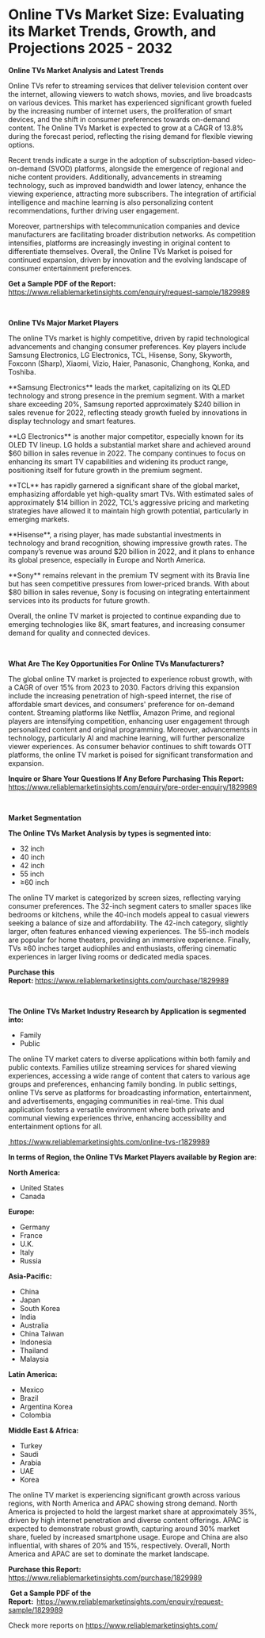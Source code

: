 <p><h1>Online TVs Market Size: Evaluating its Market Trends, Growth, and Projections 2025 - 2032</h1></p><p><strong>Online TVs Market Analysis and Latest Trends</strong></p>
<p><p>Online TVs refer to streaming services that deliver television content over the internet, allowing viewers to watch shows, movies, and live broadcasts on various devices. This market has experienced significant growth fueled by the increasing number of internet users, the proliferation of smart devices, and the shift in consumer preferences towards on-demand content. The Online TVs Market is expected to grow at a CAGR of 13.8% during the forecast period, reflecting the rising demand for flexible viewing options.</p><p>Recent trends indicate a surge in the adoption of subscription-based video-on-demand (SVOD) platforms, alongside the emergence of regional and niche content providers. Additionally, advancements in streaming technology, such as improved bandwidth and lower latency, enhance the viewing experience, attracting more subscribers. The integration of artificial intelligence and machine learning is also personalizing content recommendations, further driving user engagement.</p><p>Moreover, partnerships with telecommunication companies and device manufacturers are facilitating broader distribution networks. As competition intensifies, platforms are increasingly investing in original content to differentiate themselves. Overall, the Online TVs Market is poised for continued expansion, driven by innovation and the evolving landscape of consumer entertainment preferences.</p></p>
<p><strong>Get a Sample PDF of the Report:&nbsp;</strong> <a href="https://www.reliablemarketinsights.com/enquiry/request-sample/1829989?utm_campaign=2010&utm_medium=2&utm_source=Github&utm_content=ia&utm_term=09022025&utm_id=online-tvs">https://www.reliablemarketinsights.com/enquiry/request-sample/1829989</a></p>
<p>&nbsp;</p>
<p><strong>Online TVs Major Market Players</strong></p>
<p><p>The online TVs market is highly competitive, driven by rapid technological advancements and changing consumer preferences. Key players include Samsung Electronics, LG Electronics, TCL, Hisense, Sony, Skyworth, Foxconn (Sharp), Xiaomi, Vizio, Haier, Panasonic, Changhong, Konka, and Toshiba.</p><p>**Samsung Electronics** leads the market, capitalizing on its QLED technology and strong presence in the premium segment. With a market share exceeding 20%, Samsung reported approximately $240 billion in sales revenue for 2022, reflecting steady growth fueled by innovations in display technology and smart features.</p><p>**LG Electronics** is another major competitor, especially known for its OLED TV lineup. LG holds a substantial market share and achieved around $60 billion in sales revenue in 2022. The company continues to focus on enhancing its smart TV capabilities and widening its product range, positioning itself for future growth in the premium segment.</p><p>**TCL** has rapidly garnered a significant share of the global market, emphasizing affordable yet high-quality smart TVs. With estimated sales of approximately $14 billion in 2022, TCL's aggressive pricing and marketing strategies have allowed it to maintain high growth potential, particularly in emerging markets.</p><p>**Hisense**, a rising player, has made substantial investments in technology and brand recognition, showing impressive growth rates. The company’s revenue was around $20 billion in 2022, and it plans to enhance its global presence, especially in Europe and North America.</p><p>**Sony** remains relevant in the premium TV segment with its Bravia line but has seen competitive pressures from lower-priced brands. With about $80 billion in sales revenue, Sony is focusing on integrating entertainment services into its products for future growth.</p><p>Overall, the online TV market is projected to continue expanding due to emerging technologies like 8K, smart features, and increasing consumer demand for quality and connected devices.</p></p>
<p>&nbsp;</p>
<p><strong>What Are The Key Opportunities For Online TVs Manufacturers?</strong></p>
<p><p>The global online TV market is projected to experience robust growth, with a CAGR of over 15% from 2023 to 2030. Factors driving this expansion include the increasing penetration of high-speed internet, the rise of affordable smart devices, and consumers' preference for on-demand content. Streaming platforms like Netflix, Amazon Prime, and regional players are intensifying competition, enhancing user engagement through personalized content and original programming. Moreover, advancements in technology, particularly AI and machine learning, will further personalize viewer experiences. As consumer behavior continues to shift towards OTT platforms, the online TV market is poised for significant transformation and expansion.</p></p>
<p><strong>Inquire or Share Your Questions If Any Before Purchasing This Report:</strong> <a href="https://www.reliablemarketinsights.com/enquiry/pre-order-enquiry/1829989?utm_campaign=2010&utm_medium=2&utm_source=Github&utm_content=ia&utm_term=09022025&utm_id=online-tvs">https://www.reliablemarketinsights.com/enquiry/pre-order-enquiry/1829989</a></p>
<p>&nbsp;</p>
<p><strong>Market Segmentation</strong></p>
<p><strong>The Online TVs Market Analysis by types is segmented into:</strong></p>
<p><ul><li>32 inch</li><li>40 inch</li><li>42 inch</li><li>55 inch</li><li>≥60 inch</li></ul></p>
<p><p>The online TV market is categorized by screen sizes, reflecting varying consumer preferences. The 32-inch segment caters to smaller spaces like bedrooms or kitchens, while the 40-inch models appeal to casual viewers seeking a balance of size and affordability. The 42-inch category, slightly larger, often features enhanced viewing experiences. The 55-inch models are popular for home theaters, providing an immersive experience. Finally, TVs ≥60 inches target audiophiles and enthusiasts, offering cinematic experiences in larger living rooms or dedicated media spaces.</p></p>
<p><strong>Purchase this Report:&nbsp;</strong><a href="https://www.reliablemarketinsights.com/purchase/1829989?utm_campaign=2010&utm_medium=2&utm_source=Github&utm_content=ia&utm_term=09022025&utm_id=online-tvs">https://www.reliablemarketinsights.com/purchase/1829989</a></p>
<p>&nbsp;</p>
<p><strong>The Online TVs Market Industry Research by Application is segmented into:</strong></p>
<p><ul><li>Family</li><li>Public</li></ul></p>
<p><p>The online TV market caters to diverse applications within both family and public contexts. Families utilize streaming services for shared viewing experiences, accessing a wide range of content that caters to various age groups and preferences, enhancing family bonding. In public settings, online TVs serve as platforms for broadcasting information, entertainment, and advertisements, engaging communities in real-time. This dual application fosters a versatile environment where both private and communal viewing experiences thrive, enhancing accessibility and entertainment options for all.</p></p>
<p><a href="https://www.reliablemarketinsights.com/online-tvs-r1829989?utm_campaign=2010&utm_medium=2&utm_source=Github&utm_content=ia&utm_term=09022025&utm_id=online-tvs">&nbsp;https://www.reliablemarketinsights.com/online-tvs-r1829989</a></p>
<p><strong>In terms of Region, the Online TVs Market Players available by Region are:</strong></p>
<p>
    <p> <strong> North America: </strong>
        <ul>
            <li>United States</li>
            <li>Canada</li>
        </ul>
        </p> 
    <p> <strong> Europe: </strong>
        <ul>
            <li>Germany</li>
            <li>France</li>
            <li>U.K.</li>
            <li>Italy</li>
            <li>Russia</li>
        </ul>
        </p> 
    <p> <strong> Asia-Pacific: </strong>
        <ul>
            <li>China</li>
            <li>Japan</li>
            <li>South Korea</li>
            <li>India</li>
            <li>Australia</li>
            <li>China Taiwan</li>
            <li>Indonesia</li>
            <li>Thailand</li>
            <li>Malaysia</li>
        </ul>
        </p> 
    <p> <strong> Latin America: </strong>
        <ul>
            <li>Mexico</li>
            <li>Brazil</li>
            <li>Argentina Korea</li>
            <li>Colombia</li>
        </ul>
        </p> 
    <p> <strong> Middle East & Africa: </strong>
        <ul>
            <li>Turkey</li>
            <li>Saudi</li>
            <li>Arabia</li>
            <li>UAE</li>
            <li>Korea</li>
        </ul>
    </p>
    </p>
<p><p>The online TV market is experiencing significant growth across various regions, with North America and APAC showing strong demand. North America is projected to hold the largest market share at approximately 35%, driven by high internet penetration and diverse content offerings. APAC is expected to demonstrate robust growth, capturing around 30% market share, fueled by increased smartphone usage. Europe and China are also influential, with shares of 20% and 15%, respectively. Overall, North America and APAC are set to dominate the market landscape.</p></p>
<p><strong>Purchase this Report: </strong><a href="https://www.reliablemarketinsights.com/purchase/1829989?utm_campaign=2010&utm_medium=2&utm_source=Github&utm_content=ia&utm_term=09022025&utm_id=online-tvs">https://www.reliablemarketinsights.com/purchase/1829989</a></p>
<p>&nbsp;<strong>Get a Sample PDF of the Report:&nbsp;&nbsp;</strong><a href="https://www.reliablemarketinsights.com/enquiry/request-sample/1829989?utm_campaign=2010&utm_medium=2&utm_source=Github&utm_content=ia&utm_term=09022025&utm_id=online-tvs">https://www.reliablemarketinsights.com/enquiry/request-sample/1829989</a></p>
<p><strong></strong></p>
<p>Check more reports on <a href="https://www.reliablemarketinsights.com/?utm_campaign=2010&utm_medium=2&utm_source=Github&utm_content=ia&utm_term=09022025&utm_id=online-tvs">https://www.reliablemarketinsights.com/</a></p>